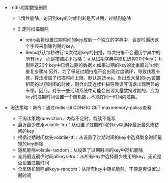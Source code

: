 - redis过期数据删除

  - 1.惰性删除，访问到key的时候判断是否过期，过期则删除

  - 2.定时扫描删除
    - redis会将设置过期时间的key放到一个独立的字典中，会定时遍历这个字典来删除到期的key。
    - Redis默认每秒进行10次过期key的扫描，每次扫描不会遍历字典中的所有key，而是按照如下策略： a.从过期字典中随机选择20个key； b.删除这20个key中已经过期的数据 c.如果过期的key的比重超过1/4则重复步骤a) 另外，为了保证过期扫描不会出现过度循环，导致线程卡死，算法增加了扫描时间上限，默认是25ms。当出现大量的key设置相同的过期时间的时候，则会出现连续扫描导致读写请求出现明显的卡顿。因此，对于一些活动系统中可能会出现大量数据过期的，应为key的过期时间设置一个随机数，不能在同一时间内过期。

  

- 淘汰策略：命令：通过redis-cli CONFIG GET maxmemory-policy查看
  - 不淘汰策略noeviction，内存不足时，能读不能写
  - 最近最少使用volatile-lru：从设置了过期时间的key中选择最近最久未访问的key
  - 根据过期时间优先volatile-ttl：从设置了过期时间的key中选择剩余时间最短的key删除
  - 随机删除volatile-random：从设置了过期时间的key中随机删除
  - 全局最近最少时间allkeys-lru：从所有key中选择最少使用的key，无论是否设置过期时间
  - 全局随机删除allkeys-random：从所有key中随机删除，不管是否设置过期时间